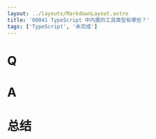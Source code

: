 ```yaml
---
layout: ../layouts/MarkdownLayout.astro
title: '00041 TypeScript 中内置的工具类型有哪些？'
tags: ['TypeScript', '未完成']
---
```


# Q



# A



# 总结



<script>
  function func() {

  }
  
</script>